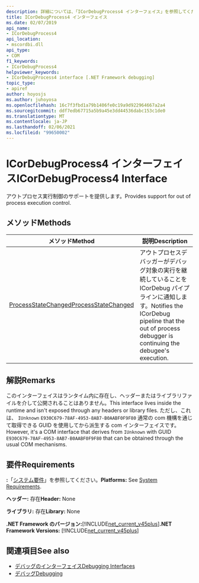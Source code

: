 ```yaml
---
description: 詳細については、「ICorDebugProcess4 インターフェイス」を参照してください。
title: ICorDebugProcess4 インターフェイス
ms.date: 02/07/2019
api_name:
- ICorDebugProcess4
api_location:
- mscordbi.dll
api_type:
- COM
f1_keywords:
- ICorDebugProcess4
helpviewer_keywords:
- ICorDebugProcess4 interface [.NET Framework debugging]
topic_type:
- apiref
author: hoyosjs
ms.author: juhoyosa
ms.openlocfilehash: 16c7f3fbd1a79b1406fe0c19a9d922964667a2a4
ms.sourcegitcommit: ddf7edb67715a5b9a45e3dd44536dabc153c1de0
ms.translationtype: MT
ms.contentlocale: ja-JP
ms.lasthandoff: 02/06/2021
ms.locfileid: "99650002"
---
```

# <a name="icordebugprocess4-interface"></a><span data-ttu-id="21871-103">ICorDebugProcess4 インターフェイス</span><span class="sxs-lookup"><span data-stu-id="21871-103">ICorDebugProcess4 Interface</span></span>

<span data-ttu-id="21871-104">アウトプロセス実行制御のサポートを提供します。</span><span class="sxs-lookup"><span data-stu-id="21871-104">Provides support for out of process execution control.</span></span>

## <a name="methods"></a><span data-ttu-id="21871-105">メソッド</span><span class="sxs-lookup"><span data-stu-id="21871-105">Methods</span></span>

| <span data-ttu-id="21871-106">メソッド</span><span class="sxs-lookup"><span data-stu-id="21871-106">Method</span></span>                                                                 | <span data-ttu-id="21871-107">説明</span><span class="sxs-lookup"><span data-stu-id="21871-107">Description</span></span>                                                                                             |
| ---------------------------------------------------------------------- | ------------------------------------------------------------------------------------------------------- |
| [<span data-ttu-id="21871-108">ProcessStateChanged</span><span class="sxs-lookup"><span data-stu-id="21871-108">ProcessStateChanged</span></span>](icordebugprocess4-processstatechanged-method.md) | <span data-ttu-id="21871-109">アウトプロセスデバッガーがデバッグ対象の実行を継続していることを ICorDebug パイプラインに通知します。</span><span class="sxs-lookup"><span data-stu-id="21871-109">Notifies the ICorDebug pipeline that the out of process debugger is continuing the debugee's execution.</span></span> |

## <a name="remarks"></a><span data-ttu-id="21871-110">解説</span><span class="sxs-lookup"><span data-stu-id="21871-110">Remarks</span></span>

<span data-ttu-id="21871-111">このインターフェイスはランタイム内に存在し、ヘッダーまたはライブラリファイルを介して公開されることはありません。</span><span class="sxs-lookup"><span data-stu-id="21871-111">This interface lives inside the runtime and isn't exposed through any headers or library files.</span></span> <span data-ttu-id="21871-112">ただし、これは、 `IUnknown` `E930C679-78AF-4953-8AB7-B0AABF0F9F80` 通常の com 機構を通じて取得できる GUID を使用してから派生する com インターフェイスです。</span><span class="sxs-lookup"><span data-stu-id="21871-112">However, it's a COM interface that derives from `IUnknown` with GUID `E930C679-78AF-4953-8AB7-B0AABF0F9F80` that can be obtained through the usual COM mechanisms.</span></span>

## <a name="requirements"></a><span data-ttu-id="21871-113">要件</span><span class="sxs-lookup"><span data-stu-id="21871-113">Requirements</span></span>

<span data-ttu-id="21871-114">**:**「[システム要件](../../get-started/system-requirements.md)」を参照してください。</span><span class="sxs-lookup"><span data-stu-id="21871-114">**Platforms:** See [System Requirements](../../get-started/system-requirements.md).</span></span>

<span data-ttu-id="21871-115">**ヘッダー:** 存在</span><span class="sxs-lookup"><span data-stu-id="21871-115">**Header:** None</span></span>

<span data-ttu-id="21871-116">**ライブラリ:** 存在</span><span class="sxs-lookup"><span data-stu-id="21871-116">**Library:** None</span></span>

<span data-ttu-id="21871-117">**.NET Framework のバージョン:**[!INCLUDE[net_current_v45plus](../../../../includes/net-current-v20plus-md.md)]</span><span class="sxs-lookup"><span data-stu-id="21871-117">**.NET Framework Versions:** [!INCLUDE[net_current_v45plus](../../../../includes/net-current-v20plus-md.md)]</span></span>

## <a name="see-also"></a><span data-ttu-id="21871-118">関連項目</span><span class="sxs-lookup"><span data-stu-id="21871-118">See also</span></span>

- [<span data-ttu-id="21871-119">デバッグのインターフェイス</span><span class="sxs-lookup"><span data-stu-id="21871-119">Debugging Interfaces</span></span>](debugging-interfaces.md)
- [<span data-ttu-id="21871-120">デバッグ</span><span class="sxs-lookup"><span data-stu-id="21871-120">Debugging</span></span>](index.md)
